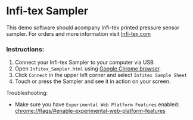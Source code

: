 # Infi-tex Sampler

This demo software should acompany Infi-tex printed pressure sensor sampler. For orders and more information visit [Infi-tex.com](http://www.infi-tex.com/)


### Instructions:
1. Connect your Infi-tex Sampler to your computer via USB
2. Open ```Infitex_Sampler.html``` using [Google Chrome browser](https://www.google.com/chrome/). 
3. Click ```Connect``` in the upper left corner and select ```Infitex Sample Sheet```
4. Touch or press the Sampler and see it in action on your screen.

Troubleshooting:
- Make sure you have ```Experimental Web Platform Features``` enabled: [chrome://flags/#enable-experimental-web-platform-features](chrome://flags/#enable-experimental-web-platform-features)

